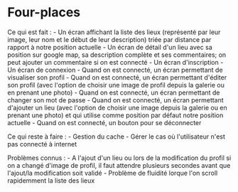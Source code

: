 # Four-places

Ce qui est fait :
	- Un écran affichant la liste des lieux (représenté par leur image, leur nom et le début de leur description) triée par distance par rapport à notre position actuelle
	- Un écran de détail d'un lieu avec sa position sur google map, sa description complète et ses commentaires; on peut ajouter un commentaire si on est connecté
	- Un écran d'inscription
	- Un écran de connexion
	- Quand on est connecté, un écran permettant de visualiser son profil
	- Quand on est connecté, un écran permettant d'éditer son profil (avec l'option de choisir une image de profil depuis la galerie ou en prenant une photo)
	- Quand on est connecté, un écran permettant de changer son mot de passe
	- Quand on est connecté, un écran permettant d'ajouter un lieu (avec l'option de choisir une image depuis la galerie ou en prenant une photo) et qui utilise comme position par défaut notre position actuelle
	- Quand on est connecté, un bouton pour se déconnecter
	
Ce qui reste à faire :
	- Gestion du cache
	- Gérer le cas où l'utilisateur n'est pas connecté à internet
	
Problèmes connus :
	- A l'ajout d'un lieu ou lors de la modification du profil si on a changé d'image de profil, il faut attendre plusieurs secondes avant que l'ajout/la modification soit validé
	- Problème de fluidité lorque l'on scroll rapidemment la liste des lieux